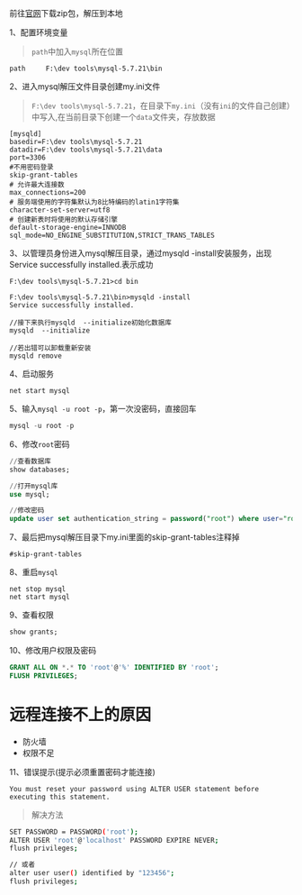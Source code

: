 前往[官网](https://dev.mysql.com/downloads/installer/)下载zip包，解压到本地

1、配置环境变量

> `path`中加入`mysql`所在位置
```
path     F:\dev tools\mysql-5.7.21\bin
```
2、进入mysql解压文件目录创建my.ini文件

> `F:\dev tools\mysql-5.7.21`，在目录下`my.ini`（没有`ini`的文件自己创建）中写入,在当前目录下创建一个`data`文件夹，存放数据
```
[mysqld]
basedir=F:\dev tools\mysql-5.7.21
datadir=F:\dev tools\mysql-5.7.21\data 
port=3306
#不用密码登录
skip-grant-tables
# 允许最大连接数
max_connections=200
# 服务端使用的字符集默认为8比特编码的latin1字符集
character-set-server=utf8
# 创建新表时将使用的默认存储引擎
default-storage-engine=INNODB
sql_mode=NO_ENGINE_SUBSTITUTION,STRICT_TRANS_TABLES
```
3、以管理员身份进入mysql解压目录，通过mysqld -install安装服务，出现Service successfully installed.表示成功
```
F:\dev tools\mysql-5.7.21>cd bin

F:\dev tools\mysql-5.7.21\bin>mysqld -install
Service successfully installed.

//接下来执行mysqld  --initialize初始化数据库
mysqld  --initialize

//若出错可以卸载重新安装
mysqld remove
```
4、启动服务
```
net start mysql
```
5、输入`mysql -u root -p`，第一次没密码，直接回车
```sql
mysql -u root -p
```
6、修改`root`密码
```sql
//查看数据库
show databases;

//打开mysql库
use mysql;

//修改密码
update user set authentication_string = password("root") where user="root";
```
7、最后把mysql解压目录下my.ini里面的skip-grant-tables注释掉
```
#skip-grant-tables
```
8、重启`mysql`
```
net stop mysql
net start mysql
```
9、查看权限

```sql
show grants;
```

10、修改用户权限及密码

```sql
GRANT ALL ON *.* TO 'root'@'%' IDENTIFIED BY 'root';
FLUSH PRIVILEGES;
```

# 远程连接不上的原因
* 防火墙
* 权限不足

11、错误提示(提示必须重置密码才能连接)

```
You must reset your password using ALTER USER statement before executing this statement.
```

> 解决方法

```bash
SET PASSWORD = PASSWORD('root');
ALTER USER 'root'@'localhost' PASSWORD EXPIRE NEVER;
flush privileges;

// 或者
alter user user() identified by "123456";
flush privileges;
```
